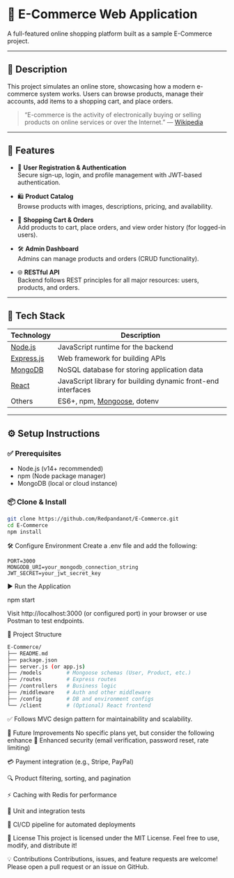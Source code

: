 # 🛒 E-Commerce Web Application

A full-featured online shopping platform built as a sample E-Commerce project.

---

## 📌 Description

This project simulates an online store, showcasing how a modern e-commerce system works. Users can browse products, manage their accounts, add items to a shopping cart, and place orders.

> “E-commerce is the activity of electronically buying or selling products on online services or over the Internet.” — [Wikipedia](https://en.wikipedia.org/wiki/E-commerce)

---

## 🚀 Features

- 👤 **User Registration & Authentication**  
  Secure sign-up, login, and profile management with JWT-based authentication.

- 🛍️ **Product Catalog**  
  Browse products with images, descriptions, pricing, and availability.

- 🛒 **Shopping Cart & Orders**  
  Add products to cart, place orders, and view order history (for logged-in users).

- 🛠️ **Admin Dashboard**  
  Admins can manage products and orders (CRUD functionality).

- 🌐 **RESTful API**  
  Backend follows REST principles for all major resources: users, products, and orders.

---

## 🧰 Tech Stack

| Technology | Description |
|------------|-------------|
| [Node.js](https://nodejs.org) | JavaScript runtime for the backend |
| [Express.js](https://github.com/expressjs/express) | Web framework for building APIs |
| [MongoDB](https://www.mongodb.com) | NoSQL database for storing application data |
| [React](https://github.com/facebook/react) | JavaScript library for building dynamic front-end interfaces |
| Others | ES6+, npm, [Mongoose](https://mongoosejs.com), dotenv |

---

## ⚙️ Setup Instructions

### ✅ Prerequisites
- Node.js (v14+ recommended)
- npm (Node package manager)
- MongoDB (local or cloud instance)

### 📦 Clone & Install

```bash
git clone https://github.com/Redpandanot/E-Commerce.git
cd E-Commerce
npm install
```
🛠️ Configure Environment
Create a .env file and add the following:
```
PORT=3000
MONGODB_URI=your_mongodb_connection_string
JWT_SECRET=your_jwt_secret_key
```

▶️ Run the Application

npm start

Visit http://localhost:3000 (or configured port) in your browser or use Postman to test endpoints.

🧱 Project Structure
```bash
E-Commerce/
├── README.md
├── package.json
├── server.js (or app.js)
├── /models        # Mongoose schemas (User, Product, etc.)
├── /routes        # Express routes
├── /controllers   # Business logic
├── /middleware    # Auth and other middleware
├── /config        # DB and environment configs
└── /client        # (Optional) React frontend
```
✅ Follows MVC design pattern for maintainability and scalability.

🔮 Future Improvements
No specific plans yet, but consider the following enhance
🔐 Enhanced security (email verification, password reset, rate limiting)

💳 Payment integration (e.g., Stripe, PayPal)

🔍 Product filtering, sorting, and pagination

⚡ Caching with Redis for performance

🧪 Unit and integration tests

🔄 CI/CD pipeline for automated deployments

📄 License
This project is licensed under the MIT License.
Feel free to use, modify, and distribute it!

💡 Contributions
Contributions, issues, and feature requests are welcome!
Please open a pull request or an issue on GitHub.
